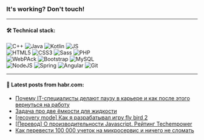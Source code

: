### It's working? Don't touch!

---

#### 🛠️ Technical stack:

![C++](https://img.shields.io/badge/C++-informational?logo=c%2B%2B&style=flat&logoColor=white&color=9C033A)
![Java](https://img.shields.io/badge/Java-informational?logo=java&style=flat&logoColor=white&color=007396)
![Kotlin](https://img.shields.io/badge/Kotlin-informational?logo=Kotlin&style=flat&logoColor=white&color=0095D5)
![JS](https://img.shields.io/badge/JS-informational?logo=javaScript&style=flat&logoColor=black&color=F7Df1E) <br>
![HTML5](https://img.shields.io/badge/HTML5-informational?logo=html5&style=flat&logoColor=white&color=E34F26)
![CSS3](https://img.shields.io/badge/CSS3-informational?logo=css3&style=flat&logoColor=white&color=157286)
![Sass](https://img.shields.io/badge/Saas-informational?logo=sass&style=flat&logoColor=white&color=hotpink)
![PHP](https://img.shields.io/badge/PHP-informational?logo=php&style=flat&logoColor=white&color=777BB4) <br>
![WebPAck](https://img.shields.io/badge/WebPack-informational?logo=webPack&style=flat&logoColor=white&color=FF6F00)
![Bootstrap](https://img.shields.io/badge/Bootstrap-informational?logo=Bootstrap&style=flat&logoColor=white&color=7952B3)
![MySQL](https://img.shields.io/badge/MySQL-informational?logo=MySQL&style=flat&logoColor=white&color=00f) <br>
![NodeJS](https://img.shields.io/badge/NodeJS-informational?logo=node.js&style=flat&logoColor=white&color=43853D)
![Spring](https://img.shields.io/badge/Spring-informational?logo=Spring&style=flat&logoColor=white&color=0A9EDC)
![Angular](https://img.shields.io/badge/Vue-informational?logo=vue.js&style=flat&logoColor=white&color=red)
![Git](https://img.shields.io/badge/Git-informational?logo=git&style=flat&logoColor=white&color=darkorange)

___

#### 💬 Latest posts from habr.com:

<!-- BLOG-POST-LIST:START -->
- [Почему IT-специалисты делают паузу в карьере и как после этого вернуться на работу](https://habr.com/ru/post/662557/?utm_source=habrahabr&utm_medium=rss&utm_campaign=662557)
- [Задача про две ёмкости для жидкости](https://habr.com/ru/post/662561/?utm_source=habrahabr&utm_medium=rss&utm_campaign=662561)
- [[recovery mode] Как я разрабатывал игру fly bird 2](https://habr.com/ru/post/662559/?utm_source=habrahabr&utm_medium=rss&utm_campaign=662559)
- [[Перевод] О производительности Javascript. Рейтинг Techempower](https://habr.com/ru/post/662521/?utm_source=habrahabr&utm_medium=rss&utm_campaign=662521)
- [Как перевести 100 000 учеток на микросервис и ничего не сломать](https://habr.com/ru/post/662467/?utm_source=habrahabr&utm_medium=rss&utm_campaign=662467)
<!-- BLOG-POST-LIST:END -->
